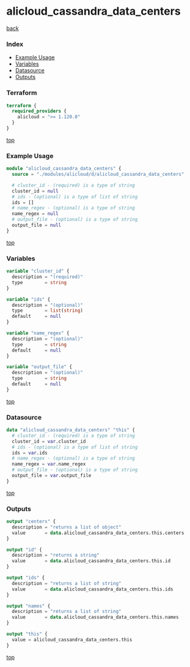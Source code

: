 # alicloud_cassandra_data_centers

[back](../alicloud.md)

### Index

- [Example Usage](#example-usage)
- [Variables](#variables)
- [Datasource](#datasource)
- [Outputs](#outputs)

### Terraform

```terraform
terraform {
  required_providers {
    alicloud = ">= 1.120.0"
  }
}
```

[top](#index)

### Example Usage

```terraform
module "alicloud_cassandra_data_centers" {
  source = "./modules/alicloud/d/alicloud_cassandra_data_centers"

  # cluster_id - (required) is a type of string
  cluster_id = null
  # ids - (optional) is a type of list of string
  ids = []
  # name_regex - (optional) is a type of string
  name_regex = null
  # output_file - (optional) is a type of string
  output_file = null
}
```

[top](#index)

### Variables

```terraform
variable "cluster_id" {
  description = "(required)"
  type        = string
}

variable "ids" {
  description = "(optional)"
  type        = list(string)
  default     = null
}

variable "name_regex" {
  description = "(optional)"
  type        = string
  default     = null
}

variable "output_file" {
  description = "(optional)"
  type        = string
  default     = null
}
```

[top](#index)

### Datasource

```terraform
data "alicloud_cassandra_data_centers" "this" {
  # cluster_id - (required) is a type of string
  cluster_id = var.cluster_id
  # ids - (optional) is a type of list of string
  ids = var.ids
  # name_regex - (optional) is a type of string
  name_regex = var.name_regex
  # output_file - (optional) is a type of string
  output_file = var.output_file
}
```

[top](#index)

### Outputs

```terraform
output "centers" {
  description = "returns a list of object"
  value       = data.alicloud_cassandra_data_centers.this.centers
}

output "id" {
  description = "returns a string"
  value       = data.alicloud_cassandra_data_centers.this.id
}

output "ids" {
  description = "returns a list of string"
  value       = data.alicloud_cassandra_data_centers.this.ids
}

output "names" {
  description = "returns a list of string"
  value       = data.alicloud_cassandra_data_centers.this.names
}

output "this" {
  value = alicloud_cassandra_data_centers.this
}
```

[top](#index)